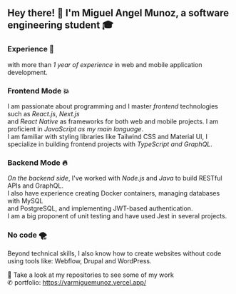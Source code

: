 ## Hey there! 👋 I'm Miguel Angel Munoz, a software engineering student 🎓 

<p>

### Experience 🦥

with more than *1 year of experience* in web and mobile application development. </br> 

### Frontend Mode 💥

I am passionate about programming and I master *frontend* technologies such as *React.js*, *Next.js* </br> and *React Native* as frameworks for both web and mobile projects.
I am proficient in *JavaScript as my main language*. </br> I am familiar with styling libraries like Tailwind CSS and Material UI, I specialize in building frontend projects with *TypeScript and GraphQL*.

### Backend Mode 🔥

*On the backend side*, I've worked with *Node.js* and *Java* to build RESTful APIs and GraphQL. </br> 
I also have experience creating Docker containers, managing databases with MySQL </br> and PostgreSQL, and implementing JWT-based authentication. </br> 
I am a big proponent of unit testing and have used Jest in several projects. </br> 

### No code 🌪️
Beyond technical skills, I also know how to create websites without code using tools like: Webflow, Drupal and WordPress.

👀 Take a look at my repositories to see some of my work <br> 
✆ portfolio: https://varmiguemunoz.vercel.app/ 








